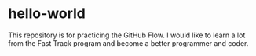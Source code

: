 # hello-world
This repository is for practicing the GitHub Flow.
I would like to learn a lot from the Fast Track program and become a better programmer and coder.
